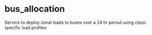 # bus_allocation
Service to deploy zonal loads to buses over a 24 hr period using class-specific load profiles
